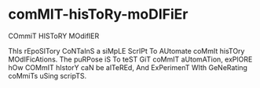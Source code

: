 # comMIT-hisToRy-moDIFiEr
COmmiT HISToRY MOdifIER

ThIs rEpoSITory CoNTaInS a siMpLE ScrIPt To AUtomate coMmIt hisTOry MOdIFicAtions. The puRPose iS To teST GiT coMmIT aUtomATion, exPlORE hOw COMmIT hIstorY caN be alTeREd, And ExPerimenT WIth GeNeRating coMmiTs uSing scripTS.
